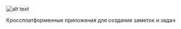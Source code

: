 ![alt text](https://sun2.velcom-by-minsk.userapi.com/wUcVKAgu2T64e-0qa3B41tOIWXA3Vg8MW6oS2Q/o-tdh66s3a8.jpg)

Кроссплатформенные приложения для создание заметок и задач
